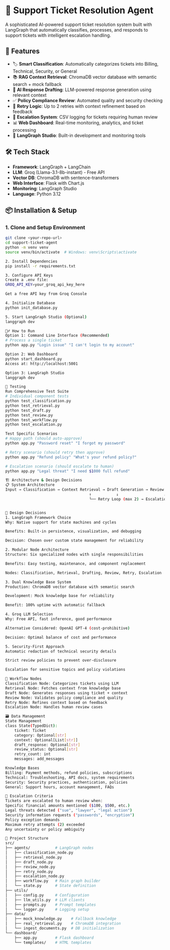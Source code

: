 # 🎫 Support Ticket Resolution Agent

A sophisticated AI-powered support ticket resolution system built with LangGraph that automatically classifies, processes, and responds to support tickets with intelligent escalation handling.

## 🚀 Features

- 🏷️ **Smart Classification**: Automatically categorizes tickets into Billing, Technical, Security, or General
- 📚 **RAG Context Retrieval**: ChromaDB vector database with semantic search + mock fallback
- 📝 **AI Response Drafting**: LLM-powered response generation using relevant context
- ✅ **Policy Compliance Review**: Automated quality and security checking
- 🔁 **Retry Logic**: Up to 2 retries with context refinement based on feedback
- 🚨 **Escalation System**: CSV logging for tickets requiring human review
- 📊 **Web Dashboard**: Real-time monitoring, analytics, and ticket processing
- 🎯 **LangGraph Studio**: Built-in development and monitoring tools

## 🛠️ Tech Stack

- **Framework**: LangGraph + LangChain
- **LLM**: Groq (Llama-3.1-8b-instant) - Free API
- **Vector DB**: ChromaDB with sentence-transformers
- **Web Interface**: Flask with Chart.js
- **Monitoring**: LangGraph Studio
- **Language**: Python 3.12

## 📦 Installation & Setup

### 1. Clone and Setup Environment
```bash
git clone <your-repo-url>
cd support-ticket-agent
python -m venv venv
source venv/bin/activate  # Windows: venv\Scripts\activate

2. Install Dependencies
pip install -r requirements.txt

3. Configure API Keys
Create a .env file:
GROQ_API_KEY=your_groq_api_key_here

Get a free API key from Groq Console

4. Initialize Database
python init_database.py

5. Start LangGraph Studio (Optional)
langgraph dev

🏃‍♂️ How to Run
Option 1: Command Line Interface (Recommended)
# Process a single ticket
python app.py "Login issue" "I can't login to my account"

Option 2: Web Dashboard
python start_dashboard.py
Access at: http://localhost:5001

Option 3: LangGraph Studio
langgraph dev

🧪 Testing
Run Comprehensive Test Suite
# Individual component tests
python test_classification.py
python test_retrieval.py
python test_draft.py
python test_review.py
python test_workflow.py
python test_escalation.py

Test Specific Scenarios
# Happy path (should auto-approve)
python app.py "Password reset" "I forgot my password"

# Retry scenario (should retry then approve)
python app.py "Refund policy" "What's your refund policy?"

# Escalation scenario (should escalate to human)
python app.py "Legal threat" "I need $1000 full refund"

🏗️ Architecture & Design Decisions
📋 System Architecture
Input → Classification → Context Retrieval → Draft Generation → Review → [Approved?] → Output
                                     ↑           ↓                    ↓
                                     └── Retry Loop (max 2) → Escalation → CSV Log


🎯 Design Decisions
1. LangGraph Framework Choice
Why: Native support for state machines and cycles

Benefits: Built-in persistence, visualization, and debugging

Decision: Chosen over custom state management for reliability

2. Modular Node Architecture
Structure: Six specialized nodes with single responsibilities

Benefits: Easy testing, maintenance, and component replacement

Nodes: Classification, Retrieval, Drafting, Review, Retry, Escalation

3. Dual Knowledge Base System
Production: ChromaDB vector database with semantic search

Development: Mock knowledge base for reliability

Benefit: 100% uptime with automatic fallback

4. Groq LLM Selection
Why: Free API, fast inference, good performance

Alternative Considered: OpenAI GPT-4 (cost-prohibitive)

Decision: Optimal balance of cost and performance

5. Security-First Approach
Automatic redaction of technical security details

Strict review policies to prevent over-disclosure

Escalation for sensitive topics and policy violations

🔄 Workflow Nodes
Classification Node: Categorizes tickets using LLM
Retrieval Node: Fetches context from knowledge base
Draft Node: Generates responses using ticket + context
Review Node: Validates policy compliance and quality
Retry Node: Refines context based on feedback
Escalation Node: Handles human review cases

🗃️ Data Management
State Management
class State(TypedDict):
    ticket: Ticket
    category: Optional[str]
    context: Optional[List[str]]
    draft_response: Optional[str]
    review_status: Optional[str]
    retry_count: int
    messages: add_messages

Knowledge Bases
Billing: Payment methods, refund policies, subscriptions
Technical: Troubleshooting, API docs, system requirements
Security: Security practices, authentication, policies
General: Support hours, account management, FAQs

🚨 Escalation Criteria
Tickets are escalated to human review when:
Specific financial amounts mentioned ($100, $500, etc.)
Legal threats detected ("sue", "lawyer", "legal action")
Security information requests ("passwords", "encryption")
Policy exception demands
Maximum retry attempts (2) exceeded
Any uncertainty or policy ambiguity

📁 Project Structure
src/
├── agents/           # LangGraph nodes
│   ├── classification_node.py
│   ├── retrieval_node.py
│   ├── draft_node.py
│   ├── review_node.py
│   ├── retry_node.py
│   ├── escalation_node.py
│   ├── workflow.py   # Main graph builder
│   └── state.py      # State definition
├── utils/
│   ├── config.py     # Configuration
│   ├── llm_utils.py  # LLM clients
│   ├── prompts.py    # Prompt templates
│   └── logger.py     # Logging setup
├── data/
│   ├── mock_knowledge.py    # Fallback knowledge
│   ├── real_retrieval.py    # ChromaDB integration
│   └── ingest_documents.py  # DB initialization
└── dashboard/
    ├── app.py        # Flask dashboard
    └── templates/    # HTML templates
